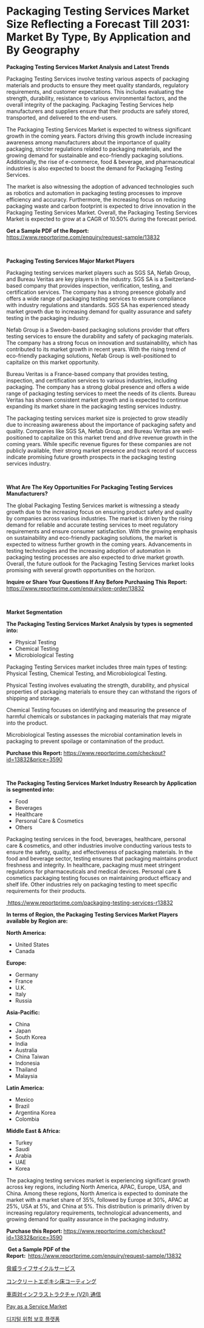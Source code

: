 <p><h1>Packaging Testing Services Market Size Reflecting a Forecast Till 2031: Market By Type, By Application and By Geography</h1></p><p><strong>Packaging Testing Services Market Analysis and Latest Trends</strong></p>
<p><p>Packaging Testing Services involve testing various aspects of packaging materials and products to ensure they meet quality standards, regulatory requirements, and customer expectations. This includes evaluating the strength, durability, resistance to various environmental factors, and the overall integrity of the packaging. Packaging Testing Services help manufacturers and suppliers ensure that their products are safely stored, transported, and delivered to the end-users.</p><p>The Packaging Testing Services Market is expected to witness significant growth in the coming years. Factors driving this growth include increasing awareness among manufacturers about the importance of quality packaging, stricter regulations related to packaging materials, and the growing demand for sustainable and eco-friendly packaging solutions. Additionally, the rise of e-commerce, food & beverage, and pharmaceutical industries is also expected to boost the demand for Packaging Testing Services.</p><p>The market is also witnessing the adoption of advanced technologies such as robotics and automation in packaging testing processes to improve efficiency and accuracy. Furthermore, the increasing focus on reducing packaging waste and carbon footprint is expected to drive innovation in the Packaging Testing Services Market. Overall, the Packaging Testing Services Market is expected to grow at a CAGR of 10.50% during the forecast period.</p></p>
<p><strong>Get a Sample PDF of the Report:&nbsp;</strong> <a href="https://www.reportprime.com/enquiry/request-sample/13832">https://www.reportprime.com/enquiry/request-sample/13832</a></p>
<p>&nbsp;</p>
<p><strong>Packaging Testing Services Major Market Players</strong></p>
<p><p>Packaging testing services market players such as SGS SA, Nefab Group, and Bureau Veritas are key players in the industry. SGS SA is a Switzerland-based company that provides inspection, verification, testing, and certification services. The company has a strong presence globally and offers a wide range of packaging testing services to ensure compliance with industry regulations and standards. SGS SA has experienced steady market growth due to increasing demand for quality assurance and safety testing in the packaging industry.</p><p>Nefab Group is a Sweden-based packaging solutions provider that offers testing services to ensure the durability and safety of packaging materials. The company has a strong focus on innovation and sustainability, which has contributed to its market growth in recent years. With the rising trend of eco-friendly packaging solutions, Nefab Group is well-positioned to capitalize on this market opportunity.</p><p>Bureau Veritas is a France-based company that provides testing, inspection, and certification services to various industries, including packaging. The company has a strong global presence and offers a wide range of packaging testing services to meet the needs of its clients. Bureau Veritas has shown consistent market growth and is expected to continue expanding its market share in the packaging testing services industry.</p><p>The packaging testing services market size is projected to grow steadily due to increasing awareness about the importance of packaging safety and quality. Companies like SGS SA, Nefab Group, and Bureau Veritas are well-positioned to capitalize on this market trend and drive revenue growth in the coming years. While specific revenue figures for these companies are not publicly available, their strong market presence and track record of success indicate promising future growth prospects in the packaging testing services industry.</p></p>
<p>&nbsp;</p>
<p><strong>What Are The Key Opportunities For Packaging Testing Services Manufacturers?</strong></p>
<p><p>The global Packaging Testing Services market is witnessing a steady growth due to the increasing focus on ensuring product safety and quality by companies across various industries. The market is driven by the rising demand for reliable and accurate testing services to meet regulatory requirements and ensure consumer satisfaction. With the growing emphasis on sustainability and eco-friendly packaging solutions, the market is expected to witness further growth in the coming years. Advancements in testing technologies and the increasing adoption of automation in packaging testing processes are also expected to drive market growth. Overall, the future outlook for the Packaging Testing Services market looks promising with several growth opportunities on the horizon.</p></p>
<p><strong>Inquire or Share Your Questions If Any Before Purchasing This Report:</strong> <a href="https://www.reportprime.com/enquiry/pre-order/13832">https://www.reportprime.com/enquiry/pre-order/13832</a></p>
<p>&nbsp;</p>
<p><strong>Market Segmentation</strong></p>
<p><strong>The Packaging Testing Services Market Analysis by types is segmented into:</strong></p>
<p><ul><li>Physical Testing</li><li>Chemical Testing</li><li>Microbiological Testing</li></ul></p>
<p><p>Packaging Testing Services market includes three main types of testing: Physical Testing, Chemical Testing, and Microbiological Testing.</p><p>Physical Testing involves evaluating the strength, durability, and physical properties of packaging materials to ensure they can withstand the rigors of shipping and storage.</p><p>Chemical Testing focuses on identifying and measuring the presence of harmful chemicals or substances in packaging materials that may migrate into the product.</p><p>Microbiological Testing assesses the microbial contamination levels in packaging to prevent spoilage or contamination of the product.</p></p>
<p><strong>Purchase this Report:&nbsp;</strong><a href="https://www.reportprime.com/checkout?id=13832&price=3590">https://www.reportprime.com/checkout?id=13832&price=3590</a></p>
<p>&nbsp;</p>
<p><strong>The Packaging Testing Services Market Industry Research by Application is segmented into:</strong></p>
<p><ul><li>Food</li><li>Beverages</li><li>Healthcare</li><li>Personal Care & Cosmetics</li><li>Others</li></ul></p>
<p><p>Packaging testing services in the food, beverages, healthcare, personal care & cosmetics, and other industries involve conducting various tests to ensure the safety, quality, and effectiveness of packaging materials. In the food and beverage sector, testing ensures that packaging maintains product freshness and integrity. In healthcare, packaging must meet stringent regulations for pharmaceuticals and medical devices. Personal care & cosmetics packaging testing focuses on maintaining product efficacy and shelf life. Other industries rely on packaging testing to meet specific requirements for their products.</p></p>
<p><a href="https://www.reportprime.com/packaging-testing-services-r13832">&nbsp;https://www.reportprime.com/packaging-testing-services-r13832</a></p>
<p><strong>In terms of Region, the Packaging Testing Services Market Players available by Region are:</strong></p>
<p>
    <p> <strong> North America: </strong>
        <ul>
            <li>United States</li>
            <li>Canada</li>
        </ul>
        </p> 
    <p> <strong> Europe: </strong>
        <ul>
            <li>Germany</li>
            <li>France</li>
            <li>U.K.</li>
            <li>Italy</li>
            <li>Russia</li>
        </ul>
        </p> 
    <p> <strong> Asia-Pacific: </strong>
        <ul>
            <li>China</li>
            <li>Japan</li>
            <li>South Korea</li>
            <li>India</li>
            <li>Australia</li>
            <li>China Taiwan</li>
            <li>Indonesia</li>
            <li>Thailand</li>
            <li>Malaysia</li>
        </ul>
        </p> 
    <p> <strong> Latin America: </strong>
        <ul>
            <li>Mexico</li>
            <li>Brazil</li>
            <li>Argentina Korea</li>
            <li>Colombia</li>
        </ul>
        </p> 
    <p> <strong> Middle East & Africa: </strong>
        <ul>
            <li>Turkey</li>
            <li>Saudi</li>
            <li>Arabia</li>
            <li>UAE</li>
            <li>Korea</li>
        </ul>
    </p>
    </p>
<p><p>The packaging testing services market is experiencing significant growth across key regions, including North America, APAC, Europe, USA, and China. Among these regions, North America is expected to dominate the market with a market share of 35%, followed by Europe at 30%, APAC at 25%, USA at 5%, and China at 5%. This distribution is primarily driven by increasing regulatory requirements, technological advancements, and growing demand for quality assurance in the packaging industry.</p></p>
<p><strong>Purchase this Report: </strong><a href="https://www.reportprime.com/checkout?id=13832&price=3590">https://www.reportprime.com/checkout?id=13832&price=3590</a></p>
<p>&nbsp;<strong>Get a Sample PDF of the Report:&nbsp;&nbsp;</strong><a href="https://www.reportprime.com/enquiry/request-sample/13832">https://www.reportprime.com/enquiry/request-sample/13832</a></p>
<p><strong></strong></p>
<p><p><a href="https://github.com/WhitneyMurphy1982/Market-Research-Report-List-1/blob/main/777439280582.md">脅威ライフサイクルサービス</a></p><p><a href="https://medium.com/@pedrogers56456/%E3%82%B3%E3%83%B3%E3%82%AF%E3%83%AA%E3%83%BC%E3%83%88%E3%82%A8%E3%83%9D%E3%82%AD%E3%82%B7%E3%83%95%E3%83%AD%E3%82%A2%E3%82%B3%E3%83%BC%E3%83%86%E3%82%A3%E3%83%B3%E3%82%B0%E5%B8%82%E5%A0%B4%E3%81%AE%E3%82%B7%E3%82%A7%E3%82%A2%E3%81%AE%E9%80%B2%E5%8C%96%E3%81%A8%E5%B8%82%E5%A0%B4%E6%88%90%E9%95%B7%E3%83%88%E3%83%AC%E3%83%B3%E3%83%892024%E5%B9%B4-2031%E5%B9%B4-99a0e3c926e7">コンクリートエポキシ床コーティング</a></p><p><a href="https://github.com/oqxogxyvqe90775/Market-Research-Report-List-2/blob/main/369290780583.md">車両対インフラストラクチャ (V2I) 通信</a></p><p><a href="https://github.com/peachesmcdowel1/Market-Research-Report-List-2/blob/main/pay-as-a-service-market.md">Pay as a Service Market</a></p><p><a href="https://medium.com/@rowedrowe/%EB%94%94%EC%A7%80%ED%84%B8-%EB%A6%AC%EC%8A%A4%ED%81%AC-%EB%B3%B4%ED%98%B8-%ED%94%8C%EB%9E%AB%ED%8F%BC-%EC%8B%9C%EC%9E%A5-%EC%A7%80%ED%91%9C-%ED%95%B4%EC%84%9D-%EC%8B%9C%EC%9E%A5-%EC%A0%90%EC%9C%A0%EC%9C%A8-%EC%8B%9C%EC%9E%A5-%EB%8F%99%ED%96%A5-%EB%B0%8F-%EC%84%B1%EC%9E%A5-%ED%8C%A8%ED%84%B4-f6beb8927668">디지털 위험 보호 플랫폼</a></p></p>